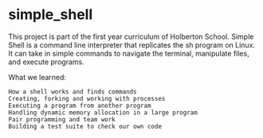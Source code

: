 # simple_shell
This project is part of the first year curriculum of Holberton School. Simple Shell is a command line interpreter that replicates the sh program on Linux. It can take in simple commands to navigate the terminal, manipulate files, and execute programs.

What we learned:

    How a shell works and finds commands
    Creating, forking and working with processes
    Executing a program from another program
    Handling dynamic memory allocation in a large program
    Pair programming and team work
    Building a test suite to check our own code

